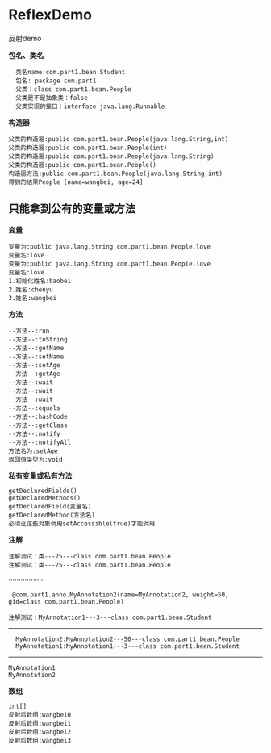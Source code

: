 # ReflexDemo
反射demo

**包名、类名**

  
      类名name:com.part1.bean.Student
      包名: package com.part1
      父类：class com.part1.bean.People
      父类是不是抽象类：false
      父类实现的接口：interface java.lang.Runnable


**构造器**

    父类的构造器:public com.part1.bean.People(java.lang.String,int)
    父类的构造器:public com.part1.bean.People(int)
    父类的构造器:public com.part1.bean.People(java.lang.String)
    父类的构造器:public com.part1.bean.People()
    构造器方法:public com.part1.bean.People(java.lang.String,int)
    得到的结果People [name=wangbei, age=24]


## **只能拿到公有的变量或方法**

**变量**

    变量为:public java.lang.String com.part1.bean.People.love
    变量名:love
    变量为:public java.lang.String com.part1.bean.People.love
    变量名:love
    1.初始化姓名:baobei
    2.姓名:chenyu
    3.姓名:wangbei


**方法**

    --方法--:run
    --方法--:toString
    --方法--:getName
    --方法--:setName
    --方法--:setAge
    --方法--:getAge
    --方法--:wait
    --方法--:wait
    --方法--:wait
    --方法--:equals
    --方法--:hashCode
    --方法--:getClass
    --方法--:notify
    --方法--:notifyAll
    方法名为:setAge
    返回值类型为:void


**私有变量或私有方法**

    getDeclaredFields()
    getDeclaredMethods()
    getDeclaredField(变量名)
    getDeclaredMethod(方法名)
    必须让这些对象调用setAccessible(true)才能调用


**注解**

    注解测试：类---25---class com.part1.bean.People
    注解测试：类---25---class com.part1.bean.People

·················

     @com.part1.anno.MyAnnotation2(name=MyAnnotation2, weight=50, gid=class com.part1.bean.People)

    注解测试：MyAnnotation1---3---class com.part1.bean.Student

---

      MyAnnotation2:MyAnnotation2---50---class com.part1.bean.People
      MyAnnotation1:MyAnnotation1---3---class com.part1.bean.Student

---

    MyAnnotation1
    MyAnnotation2

**数组**

    int[]
    反射后数组:wangbei0
    反射后数组:wangbei1
    反射后数组:wangbei2
    反射后数组:wangbei3
